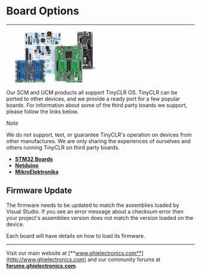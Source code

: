 # Board Options
---
![Boards](../images/boards.png)

Our SCM and UCM products all support TinyCLR OS.  TinyCLR can be ported to other devices, and we provide a ready port for a few popular boards.  For information about some of the third party boards we support, please follow the links below.

> [!Note]
> We do not support, test, or guarantee TinyCLR's operation on devices from other manufactures. We are only sharing the experiences of ourselves and others running TinyCLR on third party boards.

* [**STM32 Boards**](stm32-boards.md)
* [**Netduino**](netduino.md)
* [**MikroElektronika**](mikroelektronika.md)

## Firmware Update
The firmware needs to be updated to match the assemblies loaded by Visual Studio. If you see an error message about a checksum error then your project's assemblies version does not match the version loaded on the device.

Each board will have details on how to load its firmware.

***

Visit our main website at [**www.ghielectronics.com**](http://www.ghielectronics.com) and our community forums at [**forums.ghielectronics.com**](https://forums.ghielectronics.com/).